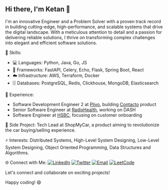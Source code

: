 ## Hi there, I'm Ketan 👋

I'm an innovative Engineer and a Problem Solver with a proven track record in building cutting-edge, high-performance, and scalable systems that drive the digital landscape. With a meticulous attention to detail and a passion for delivering reliable solutions, I thrive on transforming complex challenges into elegant and efficient software solutions.

🔧 Skills: 
- 💻 Languages: Python, Java, Go, JS
- 🚀 Frameworks: FastAPI, Celery, Echo, Flask, Spring Boot, React
- ☁️ Infrastructure: AWS, Terraform, Docker
- 🗄️ Databases: PostgreSQL, Redis, Clickhouse, MongoDB, Elasticsearch

💼 Experience:
- Software Development Engineer 2 at [Plivo](https://www.plivo.com/), building [Contacto](https://www.contacto.com) product
- Senior Software Engineer at [RadixHealth](https://www.radixhealth.com/), working on DASH
- Software Engineer at [HSBC](https://www.hsbc.com/), focusing on customer onboarding

🚀 Side Project:
Tech Lead at ShopMyCar, a product aiming to revolutionize the car buying/selling experience.

⚡ Interests:
Distributed Systems, High-Level System Designing, Low-Level System Designing, Object Oriented Programming, Data Structures and Algorithms.

🌐 Connect with Me: 
[![LinkedIn](https://img.shields.io/badge/LinkedIn-Connect-blue?style=flat-square&logo=linkedin)](https://www.linkedin.com/in/ketansomvanshi/)
[![Twitter](https://img.shields.io/badge/Twitter-Follow-blue?style=flat-square&logo=twitter)](https://twitter.com/ketsindian)
[![Email](https://img.shields.io/badge/Email-Contact-red?style=flat-square&logo=mail)](mailto:ketan.dev0@gmail.com)
[![LeetCode](https://img.shields.io/badge/LeetCode-Solve-yellow?style=flat-square&logo=leetcode)](https://leetcode.com/ketansomvanshi007/)

Let's connect and collaborate on exciting projects!

Happy coding! 😄

